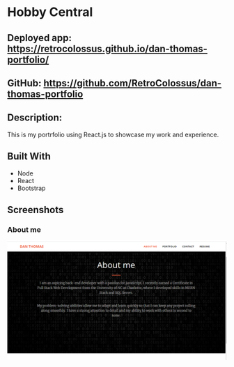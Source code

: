 # Hobby Central

## Deployed app: https://retrocolossus.github.io/dan-thomas-portfolio/

## GitHub: https://github.com/RetroColossus/dan-thomas-portfolio

## Description: 
This is my portrfolio using React.js to showcase my work and experience.

## Built With
* Node
* React
* Bootstrap

## Screenshots

### About me 

![](/src/assets/img/portfolio.png)

